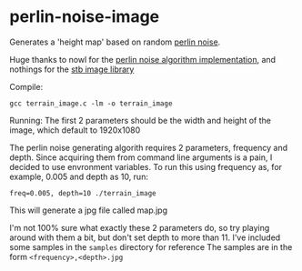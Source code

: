 # perlin-noise-image
Generates a 'height map' based on random [perlin noise](https://en.wikipedia.org/wiki/Perlin_noise).

Huge thanks to nowl for the [perlin noise algorithm implementation](https://gist.github.com/nowl/828013), and nothings for the [stb image library](https://github.com/nothings/stb)

Compile:
```
gcc terrain_image.c -lm -o terrain_image
```

Running:
The first 2 parameters should be the width and height of the image, which default to 1920x1080

The perlin noise generating algorith requires 2 parameters, frequency and depth. Since acquiring them from command line arguments is a pain, I decided to use envronment variables.
To run this using frequency as, for example,  0.005 and depth as 10, run:
```
freq=0.005, depth=10 ./terrain_image
```
This will generate a jpg file called map.jpg

I'm not 100% sure what exactly these 2 parameters do, so try playing around with them a bit, but don't set depth to more than 11.
I've included some samples in the `samples` directory for reference
The samples are in the form `<frequency>,<depth>.jpg`
